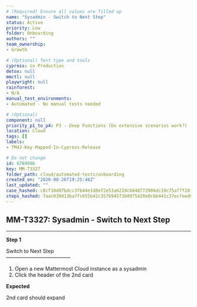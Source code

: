 ```yaml
---
# (Required) Ensure all values are filled up
name: "Sysadmin - Switch to Next Step"
status: Active
priority: Low
folder: Onboarding
authors: ""
team_ownership: 
- Growth

# (Optional) Test type and tools
cypress: in Production
detox: null
mmctl: null
playwright: null
rainforest: 
- N/A
manual_test_environments: 
- Automated - No manual tests needed

# (Optional)
component: null
priority_p1_to_p4: P3 - Deep Functions (Do extensive scenarios work?)
location: Cloud
tags: []
labels: 
- TM4J-Key-Mapped-In-Cypress-Release

# Do not change
id: 6769986
key: MM-T3327
folder_path: cloud/automated-tests/onboarding
created_on: "2020-08-26T19:25:46Z"
last_updated: ""
case_hashed: c8cf18d07bdcc3fb44e1d8ef2e53a622dc6848772906dc19c75af7f281dbeee9f4ffb9f6dac8a64f77fdd7f5d864b03a
steps_hashed: 7aac030d13ba7fc655b42c357694573b0975420e0cbb441c37ecfeed02947abee0148fa4128d10c4bce45386b5cf4047
---
```


## MM-T3327: Sysadmin - Switch to Next Step

---

**Step 1**

Switch to Next Step\
–––––––––––––––––––––––––

1. Open a new Mattermost Cloud instance as a sysadmin
2. Click the header of the 2nd card

**Expected**

2nd card should expand
